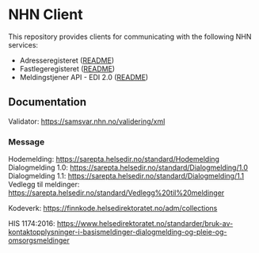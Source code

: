 # NHN Client
This repository provides clients for communicating with the following NHN services:
- Adresseregisteret ([README](adresseregisteret-client/README.md))
- Fastlegeregisteret ([README](fastlegeregisteret-client/README.md))
- Meldingstjener API - EDI 2.0 ([README](msh-client/README.md))

## Documentation

Validator: https://samsvar.nhn.no/validering/xml

### Message
Hodemelding: https://sarepta.helsedir.no/standard/Hodemelding  
Dialogmelding 1.0: https://sarepta.helsedir.no/standard/Dialogmelding/1.0  
Dialogmelding 1.1: https://sarepta.helsedir.no/standard/Dialogmelding/1.1  
Vedlegg til meldinger: https://sarepta.helsedir.no/standard/Vedlegg%20til%20meldinger  

Kodeverk: https://finnkode.helsedirektoratet.no/adm/collections

HIS 1174:2016: https://www.helsedirektoratet.no/standarder/bruk-av-kontaktopplysninger-i-basismeldinger-dialogmelding-og-pleie-og-omsorgsmeldinger

